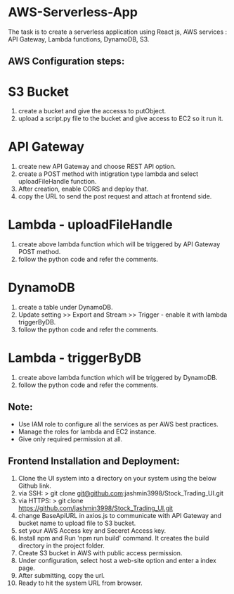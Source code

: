 # AWS-Serverless-App

The task is to create a serverless application using React js, AWS services : API Gateway, Lambda functions, DynamoDB, S3. 

## AWS Configuration steps:
# S3 Bucket
1.  create a bucket and give the accesss to putObject.
2.  upload a script.py file to the bucket and give access to EC2 so it run it.

# API Gateway
1.  create new API Gateway and choose REST API option.
2.  create a POST method with intigration type lambda and select uploadFileHandle function.
3.  After creation, enable CORS and deploy that.
4.  copy the URL to send the post request and attach at frontend side.

# Lambda - uploadFileHandle
1.  create above lambda function which will be triggered by API Gateway POST method.
2.  follow the python code and refer the comments.

# DynamoDB
1.  create a table under DynamoDB.
2.  Update setting >> Export and Stream >> Trigger - enable it with lambda triggerByDB.
3.  follow the python code and refer the comments.

# Lambda - triggerByDB
1.  create above lambda function which will be triggered by DynamoDB.
2.  follow the python code and refer the comments.

## Note: 
-   Use IAM role to configure all the services as per AWS best practices.
-   Manage the roles for lambda and EC2 instance.
-   Give only required permission at all.




## Frontend Installation and Deployment:

1.	Clone the UI system into a directory on your system using the below Github link.
2.	via SSH: > git clone git@github.com:jashmin3998/Stock_Trading_UI.git 
3.	via HTTPS: > git clone https://github.com/jashmin3998/Stock_Trading_UI.git
4.	change BaseApiURL in axios.js to communicate with API Gateway and bucket name to upload file to S3 bucket.
5.	set your AWS Access key and Seceret Access key.
6.	Install npm and Run 'npm run build' command. It creates the build directory in the project folder.
7.	Create S3 bucket in AWS with public access permission.
8.	Under configuration, select host a web-site option and enter a index page.
9.	After submitting, copy the url.
10.	Ready to hit the system URL from browser.


